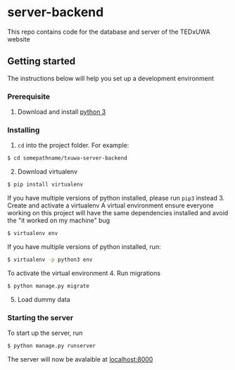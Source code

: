 # server-backend
This repo contains code for the database and server of the TEDxUWA website

## Getting started
The instructions below will help you set up a development environment

### Prerequisite
1. Download and install [python 3](https://www.python.org/downloads/)

### Installing
1. `cd` into the project folder. For example:
```bash
$ cd somepathname/txuwa-server-backend
```
2. Download virtualenv
```bash
$ pip install virtualenv
```
If you have multiple versions of python installed, please run `pip3` instead
3. Create and activate a virtualenv
A virtual environment ensure everyone working on this project will have the same dependencies
installed and avoid the "it worked on my machine" bug
```bash
$ virtualenv env
```
If you have multiple versions of python installed, run:
```bash
$ virtualenv -p python3 env
```
To activate the virtual environment
4. Run migrations
```bash
$ python manage.py migrate
```
5. Load dummy data


### Starting the server
To start up the server, run
```bash
$ python manage.py runserver
```
The server will now be avalaible at [localhost:8000](http://localhost:8000/)